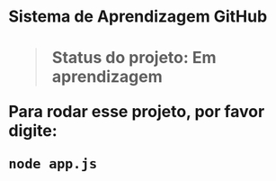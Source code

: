 <h1>Sistema de Aprendizagem GitHub <h1>

> Status do projeto: Em aprendizagem

Para rodar esse projeto, por favor digite:

```
node app.js
```
